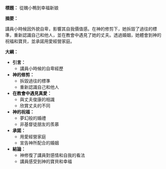 **標題：** 從醜小鴨到幸福新娘

**摘要：**

講員小時候因外貌自卑，影響其自我價值感。在神的修剪下，她拆毀了過往的標準，重新認識自己和他人，並在教會中遇見了她的丈夫。透過婚姻，她體會到神的祝福和寶貝，並承諾用愛經營家庭。

**大綱：**

* **引言：**
    * 講員小時候的自卑經歷
* **神的修剪：**
    * 拆毀過往的標準
    * 重新認識自己和他人
* **在教會中遇見真愛：**
    * 與丈夫俊康的相識
    * 欣賞丈夫的不同
* **神的祝福：**
    * 夢幻般的婚禮
    * 非基督徒朋友的羨慕
* **承諾：**
    * 用愛經營家庭
    * 宣告神所配合的婚姻
* **結論：**
    * 神修復了講員對感情和自我的看法
    * 講員感受到神的寶貝和幸福